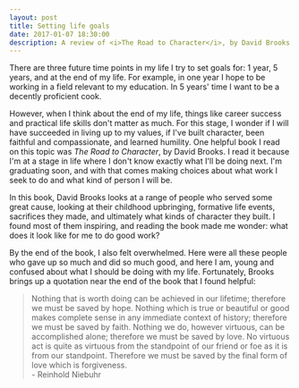 ```yaml
---
layout: post
title: Setting life goals
date: 2017-01-07 18:30:00
description: A review of <i>The Road to Character</i>, by David Brooks
---
```

<p>There are three future time points in my life I try to set goals for: 1 year, 5 years, and at the end of my life. For example, in one year I hope to be working in a field relevant to my education. In 5 years' time I want to be a decently proficient cook. 

<p>However, when I think about the end of my life, things like career success and practical life skills don't matter as much. For this stage, I wonder if I will have succeeded in living up to my values, if I've built character, been faithful and compassionate, and learned humility. One helpful book I read on this topic was <i>The Road to Character</i>, by David Brooks. I read it because I'm at a stage in life where I don't know exactly what I'll be doing next. I'm graduating soon, and with that comes making choices about what work I seek to do and what kind of person I will be. 

<p>In this book, David Brooks looks at a range of people who served some great cause, looking at their childhood upbringing, formative life events, sacrifices they made, and ultimately what kinds of character they built. I found most of them inspiring, and reading the book made me wonder: what does it look like for me to do good work?

<p>By the end of the book, I also felt overwhelmed. Here were all these people who gave up so much and did so much good, and here I am, young and confused about what I should be doing with my life. Fortunately, Brooks brings up a quotation near the end of the book that I found helpful:

<blockquote>
	Nothing that is worth doing can be achieved in our lifetime; therefore we must be saved by hope. Nothing which is true or beautiful or good makes complete sense in any immediate context of history; therefore we must be saved by faith. Nothing we do, however virtuous, can be accomplished alone; therefore we must be saved by love. No virtuous act is quite as virtuous from the standpoint of our friend or foe as it is from our standpoint. Therefore we must be saved by the final form of love which is forgiveness.
	<br>
	- Reinhold Niebuhr
</blockquote>
